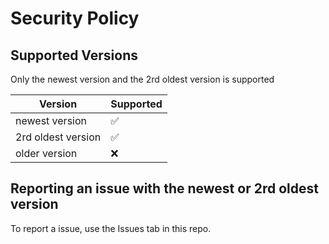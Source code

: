 # Security Policy

## Supported Versions

Only the newest version and the 2rd oldest version is supported

| Version              | Supported          |
| -------              | ------------------ |
| newest version       | :white_check_mark: |
| 2rd oldest version   | :white_check_mark: |
| older version        | :x:                |


## Reporting an issue with the newest or 2rd oldest version
To report a issue, use the Issues tab in this repo.
